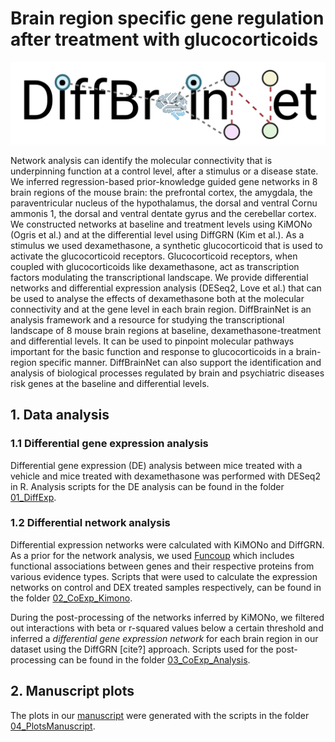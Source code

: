# Brain region specific gene regulation after treatment with glucocorticoids

![<img src="./DiffBrainNet_logo.png" width="150"/>](./DiffBrainNet_logo.png)

Network analysis can identify the molecular connectivity that is underpinning function at a control level, after a stimulus or a disease state. We inferred regression-based prior-knowledge guided gene networks in 8 brain regions of the mouse brain: the prefrontal cortex, the amygdala, the paraventricular nucleus of the hypothalamus, the dorsal and ventral Cornu ammonis 1, the dorsal and ventral dentate gyrus and the cerebellar cortex. We constructed networks at baseline and treatment levels using KiMONo (Ogris et al.) and at the differential level using DiffGRN (Kim et al.).
As a stimulus we used dexamethasone, a synthetic glucocorticoid that is used to activate the glucocorticoid receptors. Glucocorticoid receptors, when coupled with glucocorticoids like dexamethasone, act as transcription factors modulating the transcriptional landscape. We provide differential networks and differential expression analysis (DESeq2, Love et al.) that can be used to analyse the effects of dexamethasone both at the molecular connectivity and at the gene level in each brain region.
DiffBrainNet is an analysis framework and a resource for studying the transcriptional landscape of 8 mouse brain regions at baseline, dexamethasone-treatment and differential levels. It can be used to pinpoint molecular pathways important for the basic function and response to glucocorticoids in a brain-region specific manner. DiffBrainNet can also support the identification and analysis of biological processes regulated by brain and psychiatric diseases risk genes at the baseline and differential levels.


## 1. Data analysis

### 1.1 Differential gene expression analysis

Differential gene expression (DE) analysis between mice treated with a vehicle and mice treated with dexamethasone was performed with DESeq2 in R. Analysis scripts for the DE analysis can be found in the folder [01_DiffExp](01_DiffExp/).

### 1.2 Differential network analysis

Differential expression networks were calculated with KiMONo and DiffGRN. As a prior for the network analysis, we used [Funcoup](https://funcoup5.scilifelab.se/search/) which includes functional associations between genes and their respective proteins from various evidence types. Scripts that were used to calculate the expression networks on control and DEX treated samples respectively, can be found in the folder [02_CoExp_Kimono](02_CoExp_Kimono/). 

During the post-processing of the networks inferred by KiMONo, we filtered out interactions with beta or r-squared values below a certain threshold and inferred a *differential gene expression network* for each brain region in our dataset using the DiffGRN [cite?] approach. Scripts used for the post-processing can be found in the folder [03_CoExp_Analysis](03_CoExp_Analysis/).

## 2. Manuscript plots

The plots in our [manuscript](https://doi.org/10.1016/j.ynstr.2022.100496) were generated with the scripts in the folder [04_PlotsManuscript](04_PlotsManuscript/).



